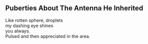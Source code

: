 Puberties About The Antenna He Inherited
----------------------------------------
Like rotten sphere, droplets  
my dashing eye shines  
you always.  
Pulsed and then appreciated in the area.  
